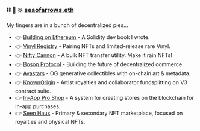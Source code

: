 ###  ⛓ 🧠 💥 [seaofarrows.eth](https://opensea.io/seaofarrows)

My fingers are in a bunch of decentralized pies...

- 👉 [Building on Ethereum](https://amzn.to/3iDsG1q) - A Solidity dev book I wrote.
- 👉 [Vinyl Registry](https://vinylregistry.org) - Pairing NFTs and limited-release rare Vinyl.
- 👉 [Nifty Cannon](https://niftycannon.app) - A bulk NFT transfer utility. Make it rain NFTs!
- 👉 [Boson Protocol](https://www.bosonprotocol.io/) - Building the future of decentralized commerce.
- 👉 [Avastars](https://nft42.github.io/Avastars-Contracts/) - OG generative collectibles with on-chain art & metadata.
- 👉 [KnownOrigin](http://knownorigin.io) - Artist royalties and collaborator fundsplitting on V3 contract suite.
- 👉 [In-App Pro Shop](https://in-app-pro-shop.futurescale.com/) - A system for creating stores on the blockchain for in-app purchases.
- 👉 [Seen Haus](http://seen.haus) - Primary & secondary NFT marketplace, focused on royalties and physical NFTs.
